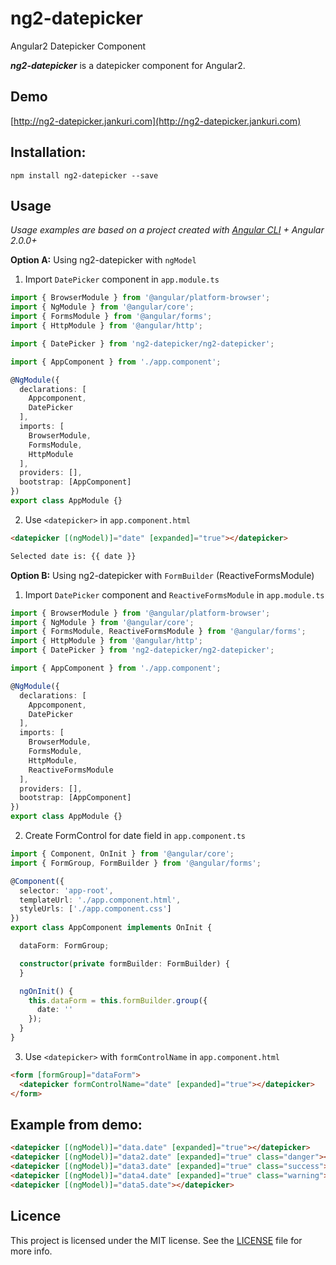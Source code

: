 # ng2-datepicker
Angular2 Datepicker Component

***ng2-datepicker*** is a datepicker component for Angular2.

## Demo

[http://ng2-datepicker.jankuri.com](http://ng2-datepicker.jankuri.com)

## Installation: 


````shell
npm install ng2-datepicker --save
````

## Usage

_Usage examples are based on a project created with [Angular CLI](https://github.com/angular/angular-cli) + Angular 2.0.0+_

**Option A:** Using ng2-datepicker with `ngModel`

1. Import `DatePicker` component in `app.module.ts`
  ```ts
  import { BrowserModule } from '@angular/platform-browser';
  import { NgModule } from '@angular/core';
  import { FormsModule } from '@angular/forms';
  import { HttpModule } from '@angular/http';
  
  import { DatePicker } from 'ng2-datepicker/ng2-datepicker';

  import { AppComponent } from './app.component';
  
  @NgModule({
    declarations: [
      Appcomponent,
      DatePicker
    ],
    imports: [
      BrowserModule,
      FormsModule,
      HttpModule
    ],
    providers: [],
    bootstrap: [AppComponent]
  })
  export class AppModule {}
  ```

2. Use `<datepicker>` in `app.component.html`
  ```html
  <datepicker [(ngModel)]="date" [expanded]="true"></datepicker>
  
  Selected date is: {{ date }}
  ```

**Option B:** Using ng2-datepicker with `FormBuilder` (ReactiveFormsModule)

1. Import `DatePicker` component and `ReactiveFormsModule` in `app.module.ts`
  ```ts
  import { BrowserModule } from '@angular/platform-browser';
  import { NgModule } from '@angular/core';
  import { FormsModule, ReactiveFormsModule } from '@angular/forms';
  import { HttpModule } from '@angular/http';
  import { DatePicker } from 'ng2-datepicker/ng2-datepicker';

  import { AppComponent } from './app.component';
  
  @NgModule({
    declarations: [
      Appcomponent,
      DatePicker
    ],
    imports: [
      BrowserModule,
      FormsModule,
      HttpModule,
      ReactiveFormsModule
    ],
    providers: [],
    bootstrap: [AppComponent]
  })
  export class AppModule {}
  ```

2. Create FormControl for date field in `app.component.ts`
  
  ```ts
  import { Component, OnInit } from '@angular/core';
  import { FormGroup, FormBuilder } from '@angular/forms';
  
  @Component({
    selector: 'app-root',
    templateUrl: './app.component.html',
    styleUrls: ['./app.component.css']
  })
  export class AppComponent implements OnInit {
  
    dataForm: FormGroup;
  
    constructor(private formBuilder: FormBuilder) {
    }
  
    ngOnInit() {
      this.dataForm = this.formBuilder.group({
        date: ''
      });  
    }
  }
  ```
  
3. Use `<datepicker>` with `formControlName` in `app.component.html`
  
  ```html
  <form [formGroup]="dataForm">
    <datepicker formControlName="date" [expanded]="true"></datepicker>
  </form>
  ```

## Example from demo:

```html
<datepicker [(ngModel)]="data.date" [expanded]="true"></datepicker>
<datepicker [(ngModel)]="data2.date" [expanded]="true" class="danger"></datepicker>
<datepicker [(ngModel)]="data3.date" [expanded]="true" class="success"></datepicker>
<datepicker [(ngModel)]="data4.date" [expanded]="true" class="warning"></datepicker>
<datepicker [(ngModel)]="data5.date"></datepicker>
```

## Licence

This project is licensed under the MIT license. See the [LICENSE](LICENSE) file for more info.

